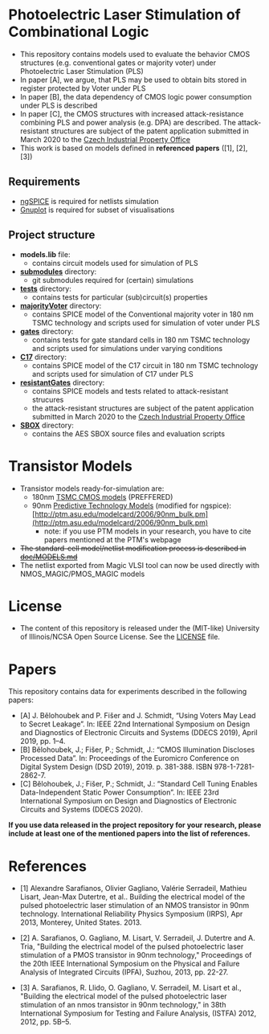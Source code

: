 # Photoelectric Laser Stimulation of Combinational Logic
  * This repository contains models used to evaluate the behavior CMOS structures (e.g. conventional gates or majority voter) under Photoelectric Laser Stimulation (PLS)
  * In paper [A], we argue, that PLS may be used to obtain bits stored in register protected by Voter under PLS
  * In paper [B], the data dependency of CMOS logic power consumption under PLS is described 
  * In paper [C], the CMOS structures with increased attack-resistance combining PLS and power analysis (e.g. DPA) are described. The attack-resistant structures are subject of the patent application submitted in March 2020 to the [Czech Industrial Property Office](http://www.upv.cz/)
  * This work is based on models defined in **referenced papers** ([1], [2], [3])

## Requirements
  * [ngSPICE](http://ngspice.sourceforge.net/) is required for netlists simulation
  * [Gnuplot](http://www.gnuplot.info/) is required for subset of visualisations
  
## Project structure
  * **models.lib** file:
    * contains circuit models used for simulation of PLS
  * **[submodules](submodules)** directory:
    * git submodules required for (certain) simulations
  * **[tests](tests)** directory:
    * contains tests for particular (sub)circuit(s) properties
  * **[majorityVoter](majorityVoter)** directory:
    * contains SPICE model of the Conventional majority voter in 180 nm TSMC technology and scripts used for simulation of voter under PLS
  * **[gates](gates)** directory:
    * contains tests for gate standard cells in 180 nm TSMC technology and scripts used for simulations under varying conditions
  * **[C17](C17)** directory:
    * contains SPICE model of the C17 circuit in 180 nm TSMC technology and scripts used for simulation of C17 under PLS    
  * **[resistantGates](resistantGates)** directory:
    * contains SPICE models and tests related to attack-resistant strucures
    * the attack-resistant structures are subject of the patent application submitted in March 2020 to the [Czech Industrial Property Office](www.upv.cz/)
  * **[SBOX](SBOX)** directory:
    * contains the AES SBOX source files and evaluation scripts

# Transistor Models
  * Transistor models ready-for-simulation are:
    * 180nm [TSMC CMOS models](https://vlsiarch.ecen.okstate.edu/flows/MOSIS_SCMOS) (PREFFERED)
    * 90nm [Predictive Technology Models](ptm.asu.edu) (modified for ngspice): [http://ptm.asu.edu/modelcard/2006/90nm_bulk.pm](http://ptm.asu.edu/modelcard/2006/90nm_bulk.pm)
      * note: if you use PTM models in your research, you have to cite papers mentioned at the PTM's webpage
  * <del>The standard-cell model/netlist modification process is described in [doc/MODELS.md](doc/MODELS.md)</del>
  * The netlist exported from Magic VLSI tool can now be used directly with NMOS_MAGIC/PMOS_MAGIC models

# License
  * The content of this repository is released under the (MIT-like) University of Illinois/NCSA Open Source License. See the [LICENSE](LICENSE) file.

# Papers
This repository contains data for experiments described in the following papers:
  * [A] J. Bělohoubek and P. Fišer and J. Schmidt, “Using Voters May Lead to Secret Leakage”. In: IEEE 22nd International Symposium on Design and Diagnostics of Electronic Circuits and Systems (DDECS 2019), April 2019, pp. 1–4.
  * [B] Bělohoubek, J.; Fišer, P.; Schmidt, J.: “CMOS Illumination Discloses Processed Data”. In: Proceedings of the Euromicro Conference on Digital System Design (DSD 2019), 2019. p. 381-388. ISBN 978-1-7281-2862-7.
  * [C] Bělohoubek, J.; Fišer, P.; Schmidt, J.: “Standard Cell Tuning Enables Data-Independent Static Power Consumption”. In: IEEE 23rd International Symposium on Design and Diagnostics of Electronic Circuits and Systems (DDECS 2020).
 
**If you use data released in the project repository for your research, please include at least one of the mentioned papers into the list of references.**

# References
  * [1] Alexandre Sarafianos, Olivier Gagliano, Valérie Serradeil, Mathieu Lisart, Jean-Max Dutertre, et al.. Building the electrical model of the pulsed photoelectric laser stimulation of an NMOS transistor in 90nm technology. International Reliability Physics Symposium (IRPS), Apr 2013, Monterey, United States. 2013.
  
  * [2] A. Sarafianos, O. Gagliano, M. Lisart, V. Serradeil, J. Dutertre and A. Tria, "Building the electrical model of the pulsed photoelectric laser stimulation of a PMOS transistor in 90nm technology," Proceedings of the 20th IEEE International Symposium on the Physical and Failure Analysis of Integrated Circuits (IPFA), Suzhou, 2013, pp. 22-27.
  
  * [3] A. Sarafianos, R. Llido, O. Gagliano, V. Serradeil, M. Lisart et al., "Building the electrical model of the pulsed photoelectric laser stimulation of an nmos transistor in 90nm technology," in 38th International Symposium for Testing and Failure Analysis, (ISTFA) 2012, 2012, pp. 5B–5.
